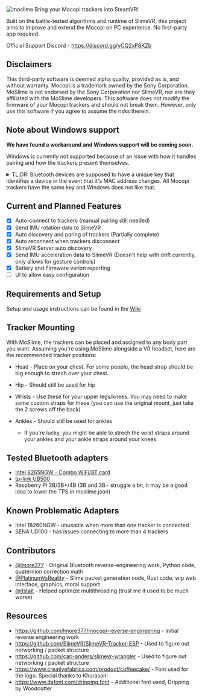![moslime](resources/moslime_logo.png)
Bring your Mocopi trackers into SteamVR!

Built on the battle-tested algorithms and runtime of SlimeVR, this project aims to improve and extend the Mocopi on PC experience. No first-party app required.

Official Support Discord - https://discord.gg/vCQ2xP8KZb

## Disclaimers
This third-party software is deemed alpha quality, provided as is, and without warranty.
Mocopi is a trademark owned by the Sony Corporation. MoSlime is not endorsed by the Sony Corporation nor SlimeVR, nor are they affiliated with the MoSlime developers.
This software does not modify the firmware of your Mocopi trackers and should not break them. However, only use this software if you agree to assume the risks therein.

## Note about Windows support
**We have found a workaround and Windows support will be coming soon.**

Windows is currently not supported because of an issue with how it handles pairing and how the trackers present themselves.
<details>
  <summary>TL;DR: Bluetooth devices are supposed to have a unique key that identifies a device in the event that it's MAC address changes. All Mocopi trackers have the same key and Windows does not like that.</summary>
 
  - As part of the pairing process, Bluetooth LE devices exchange a few keys that help them identify each other and secure their connection. One of these keys is the Identity Resolving Key, which is a 128 bit key that helps devices identify each other in the event that one or the other changes their MAC address (MAC Randomization is a privacy feature of BLE). This key is supposed to be unique per device but with Mocopi, it's hardcoded to be all zeros on all trackers. Platforms such as Linux, Android, iOS, etc. don't really care about the key being the same but Windows enforces use of that key and complains when multiple devices have the same key. Here's the error that Windows gives:

   `The device (3c:38:f4:xx:xx:xx) is trying to distribute an Identity Resolving Key that is already used by a paired device. The pairing was rejected, if the intent was to pair with this device, you may need to first delete the existing pairing information.`
</details>

## Current and Planned Features
- [x] Auto-connect to trackers (manual pairing still needed) 
- [x] Send IMU rotation data to SlimeVR
- [x] Auto discovery and paring of trackers (Partially complete)
- [x] Auto reconnect when trackers disconnect
- [x] SlimeVR Server auto discovery
- [x] Send IMU acceleration data to SlimeVR (Doesn't help with drift currently, only allows for gesture controls)
- [x] Battery and Firmware verion reporting
- [ ] UI to allow easy configuration

## Requirements and Setup
Setup and usage instructions can be found in the [Wiki](https://github.com/moslime/moslime/wiki)

## Tracker Mounting
With MoSlime, the trackers can be placed and assigned to any body part you want. Assuming you're using MoSlime alongside a VR headset, here are the recommended tracker positions:
 - Head   - Place on your chest. For some people, the head strap should be big enough to strech over your chest.
 - Hip    - Should still be used for hip
 - Wrists - Use these for your upper legs/knees. You may need to make some custom straps for these (you can use the original mount, just take the 2 screws off the back)
 - Ankles - Should still be used for ankles

   - If you're lucky, you might be able to strech the wrist straps around your ankles and your ankle straps around your knees

## Tested Bluetooth adapters
 - [Intel 8265NGW - Combo WiFi/BT card](https://www.intel.com/content/www/us/en/products/sku/94150/intel-dual-band-wirelessac-8265/specifications.html)
 - [tp-link UB500](https://www.tp-link.com/us/home-networking/usb-adapter/ub500/)
 - Raspberry Pi 3B/3B+/4B (3B and 3B+ struggle a bit, it may be a good idea to lower the TPS in moslime.json)

## Known Problematic Adapters
- Intel 18260NGW - unusable when more than one tracker is connected
- SENA UD100 - has issues connecting to more than 4 trackers

## Contributors
 - [@lmore377](https://github.com/lmore377) - Original Bluetooth reverse-engineering work, Python code, quaternion correction math
 - [@PlatinumVsReality](https://github.com/PlatinumVsReality) - Slime packet generation code, Rust code, wip web interface, graphics, moral support
 - [@itstait](https://github.com/itstait) - Helped optimize multithreading (trust me it used to be much worse)

## Resources
 - https://github.com/lmore377/mocopi-reverse-engineering - Initial reverse engineering work
 - https://github.com/SlimeVR/SlimeVR-Tracker-ESP - Used to figure out networking / packet structure
 - https://github.com/carl-anders/slimevr-wrangler - Used to figure out networking / packet structure
 - https://www.creativefabrica.com/product/coffeecake/ - Font used for the logo. Special thanks to Khurasan!
 - https://www.dafont.com/dripping.font - Additional font used, Dripping by Woodcutter
